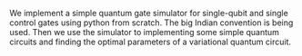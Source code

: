 We implement a simple quantum gate simulator for single-qubit and single control gates using python from scratch. The big Indian convention is being used. Then we use the simulator to implementing some simple quantum circuits and finding the optimal parameters of a variational quantum circuit.
